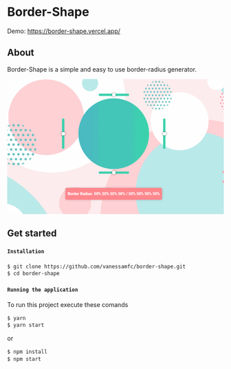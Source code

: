 # Border-Shape
Demo:  https://border-shape.vercel.app/
## About

Border-Shape is a simple and easy to use border-radius generator.

![Home Page](/readmeGif/borderHome.gif?raw=true "Home Page")

## Get started

#### `Installation`

```sh
$ git clone https://github.com/vanessamfc/border-shape.git
$ cd border-shape
```

#### `Running the application`

To run this project execute these comands

```sh
$ yarn
$ yarn start
```

or

```sh
$ npm install
$ npm start
```
